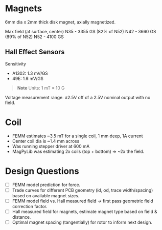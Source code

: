 
# Magnets
6mm dia x 2mm thick disk magnet, axially magnetized.

Max field (at surface, center)
N35 - 3355 GS (82% of N52)
N42 - 3660 GS (89% of N52)
N52 - 4100 GS

## Hall Effect Sensors

Sensitivity
- A1302: 1.3 mV/GS
- 49E: 1.6 mV/GS

> **Note** 
> Units: 1 mT = 10 G

Voltage measurement range: ±2.5V off of a 2.5V nominal output with no field.

# Coil
- FEMM estimates ~3.5 mT for a single coil, 1 mm deep, 1A current 
- Center coil dia is ~1.4 mm across
- Was running stepper driver at 600 mA
- MagPyLib was estimating 2x coils (top + bottom) => ~2x the field.

# Design Questions

- [ ] FEMM model prediction for force.
- [ ] Trade curves for different PCB geometry (id, od, trace width/spacing) based on available magnet sizes.
- [ ] FEMM model field vs. Hall measured field -> first pass geometric field correction factor.
- [ ] Hall measured field for magnets, estimate magnet type based on field & distance.
- [ ] Optimal magnet spacing (tangentially) for rotor to inform next design.
